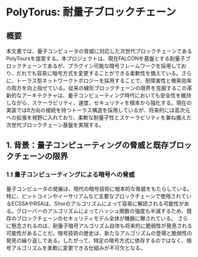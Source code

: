 # PolyTorus: 耐量子ブロックチェーン

## 概要
本文書では、量子コンピュータの脅威に対応した次世代ブロックチェーンであるPolyToursを提案する。本プロジェクトは、現在FALCONを基盤とする耐量子ブロックチェーンであるが、プラグイン可能な暗号フレームワークを採用しており、だれでも容易に暗号方式を変更することができる柔軟性を備えている。さらに、トーラス型ネットワークトポロジーを採用することで、耐障害性と検索効率の両方を向上指せている。従来の線形ブロックチェーンの限界を克服するこの革新的なアーキテクチャは、量子コンピューティング時代においても安全性を維持しながら、スケーラビリティ、速度、セキュリティを根本から強化する。現在の実装では8方向の接続を持つトーラス構造を採用しているが、将来的には高次元への拡張を視野に入れており、柔軟な耐量子性とスケーラビリティを兼ね備えた次世代ブロックチェーン基盤を実現する。

## 1. 背景：量子コンピューティングの脅威と既存ブロックチェーンの限界
### 1.1 量子コンピューティングによる暗号への脅威
量子コンピュータの発展は、現代の暗号技術に根本的な脅威をもたらしている。特に、ビットコインやイーサリアムなど主要なブロックチェーンで使用されているECSSAやRSAは、Shorのアルゴリズムによって容易に解読される可能性がある。グローバーのアルゴリズムによってハッシュ関数の強度も半減するため、既存のブロックチェーンのセキュリティモデル全体が機器に曝されている。
さらに懸念されるのは、耐量子暗号アルゴリズム自体も将来的に脆弱性が発見される可能性があることだ。暗号技術の歴史は、新たなアルゴリズムの登場と脆弱性の発見の繰り返しである。したがって、特定の暗号方式に依存するのではなく、暗号アルゴリズムを柔軟に変更できる仕組みが不可欠となる。